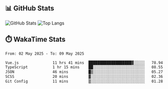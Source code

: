 ## 📊 GitHub Stats
![GitHub Stats](https://github-readme-stats.vercel.app/api?username=fe-brweb&show_icons=true&theme=shades-of-purple)
![Top Langs](https://github-readme-stats.vercel.app/api/top-langs/?username=fe-brweb&layout=compact&theme=shades-of-purple)

## ⏱️ WakaTime Stats
<!--START_SECTION:waka-->

```txt
From: 02 May 2025 - To: 09 May 2025

Vue.js               11 hrs 41 mins  ███████████████████▓░░░░░   78.94 %
TypeScript           1 hr 15 mins    ██░░░░░░░░░░░░░░░░░░░░░░░   08.55 %
JSON                 46 mins         █▒░░░░░░░░░░░░░░░░░░░░░░░   05.27 %
SCSS                 20 mins         ▓░░░░░░░░░░░░░░░░░░░░░░░░   02.36 %
Git Config           11 mins         ▒░░░░░░░░░░░░░░░░░░░░░░░░   01.28 %
```

<!--END_SECTION:waka-->
